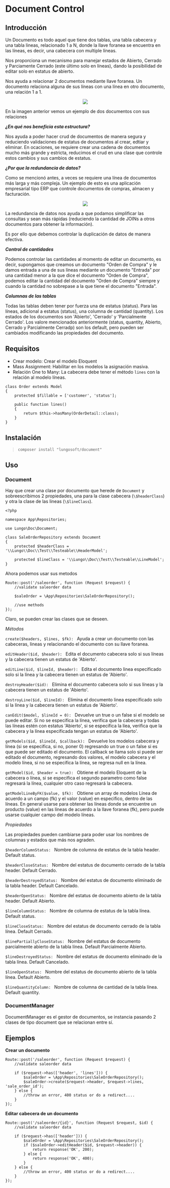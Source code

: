 # Document Control

## Introducción

Un Documento es todo aquel que tiene dos tablas, una tabla cabecera y una tabla lineas, relacionado 1 a N, donde la llave foranea se encuentra en las líneas, es decir, una cabecera con multiple líneas.

Nos proporciona un mecanismo para manejar estados de Abierto, Cerrado y Parciamente Cerrado (este último solo en líneas), dando la posibilidad de editar solo en estatus de abierto.

Nos ayuda a relacionar 2 documentos mediante llave foranea. Un documento relaciona alguna de sus líneas con una línea en otro documento, una relación 1 a 1.

<p align="center"><img src="http://lungosoft.com/images/repos/document/document_tables_1.png"></p>

En la imagen anterior vemos un ejemplo de dos documentos con sus relaciones

**_¿En qué nos beneficia esta estructura?_**

Nos ayuda a poder hacer crud de documentos de manera segura y reduciendo validaciones de estatus de documentos al crear, edtiar y eliminar.
En ocaciones, se requiere crear una cadena de documentos mucho más grande y estricta, reducimos el crud en una clase que controle estos cambios y sus cambios de estatus.

**_¿Por que la redundancia de datos?_**

Como se mencionó antes, a veces se requiere una línea de documentos más larga y más compleja.
Un ejemplo de esto es una aplicación empresarial tipo ERP que controle documentos de compras, almacen y facturación.

<p align="center"><img src="http://lungosoft.com/images/repos/document/document_tables_2.png"></p>

La redundancia de datos nos ayuda a que podamos simplificar las consultas y sean más rápidas (reduciendo la cantidad de JOINs a otros documentos para obtener la información).

Es por ello que debemos controlar la duplicación de datos de manera efectiva.

**_Control de cantidades_**

Podemos controlar las cantidades al momento de editar un documento, es decir, supongamos que creamos un documento "Orden de Compra" y le damos entrada a una de sus líneas mediante un documento "Entrada" por una cantidad menor a la que dice el documento "Orden de Compra", podemos editar la cantidad del documento "Orden de Compra" siempre y cuando la cantidad no sobrepase a la que tiene el documento "Entrada".

**_Columnas de las tablas_**

Todas las tablas deben tener por fuerza una de estatus (status). Para las líneas, adicional a estatus (status), una columna de cantidad (quantity). 
Los estados de los documentos son 'Abierto', 'Cerrado' y 'Parcialmente Cerrado'.
Los valore mencionados anteriormente (status, quantity, Abierto, Cerrado y Parcialmente Cerradp) son los default, pero pueden ser cambiados modificando las propiedades del documento.

## Requisitos

* Crear modelo: Crear el modelo Eloquent
* Mass Assignment: Habilitar en los modelos la asignación masiva.
* Relación One to Many: La cabecera debe tener el método `lines` con la relación al modelo líneas.

````
class Order extends Model
{
    protected $fillable = ['customer', 'status'];

    public function lines()
    {
        return $this->hasMany(OrderDetail::class);
    }
}
````

## Instalación

> ``composer install "lungosoft/document"``

## Uso

### Document

Hay que crear una clase por documento que herede de ``Document`` y sobreescribimos 2 propiedades, una para la clase cabecera (``\$headerClass``) y otra la clase de las lineas (``\$lineClass``).

````
<?php

namespace App\Repositories;

use Lungo\Doc\Document;

class SaleOrderRepository extends Document
{
    protected $headerClass = '\\Lungo\\Doc\\Test\\Testeable\\HeaderModel'; 

    protected $lineClass = '\\Lungo\\Doc\\Test\\Testeable\\LineModel';
}

````

Ahora podemos usar sus metodos

````
Route::post('/saleorder', function (Request $request) {
    //validate saleorder data

    $saleOrder = \App\Repositories\SaleOrderRepository();
    
    //use methods
});
````

Claro, se pueden crear las clases que se deseen.

*_Métodos_*

``create($headers, $lines, $fk): `` Ayuda a crear un documento con las cabeceras, lineas y relacionando el documento con su llave foranea.

``editHeader($id, $header): `` Edita el documento cabecera solo si sus líneas y la cabecera tienen un estatus de 'Abierto'.

``editLine($id, $lineId, $header): `` Edita el documento linea especificado solo si la línea y la cabecera tienen un estatus de 'Abierto'.

``destroyHeader($id): `` Elimina el documento cabecera solo si sus líneas y la cabecera tienen un estatus de 'Abierto'.

``destroyLine($id, $lineId): `` Elimina el documento linea especificado solo si la línea y la cabecera tienen un estatus de 'Abierto'.

``canEdit($model, $lineId = 0): `` Devuelve un true o un false si el modelo se puede editar. Si no se especifica la línea, verifica que la cabecera y todas las líneas estén con estatus 'Abierto', si se especifica la líea, verifica que la cabecera y la línea especificada tengan un estatus de 'Abierto'.

``getModels($id, $lineId, $callback): `` Devuelve los modelos cabecera y línea (si se especifica, si no, poner 0) regresando un true o un false si es que puede ser editado el documento. El callback se llama solo si puede ser editado el documento, regresando dos valores, el modelo cabecera y el modelo línea, si no se especifica la línea, se regresa null en la línea.

``getModel($id, $header = true): `` Obtiene el modelo Eloquent de la cabecera o línea, si se especifica el segundo parametro como false regresará la línea, cualquier otro caso regresará la cabecera.

``getModelLineByFK($value, $fk): `` Obtiene un array de modelos Línea de acuerdo a un campo (fk) y el valor (value) en especifico, dentro de las líneas. En general usarse para obtener las líneas donde se encuentre un producto (value) en las líneas de acuerdo a la llave foranea (fk), pero puede usarse cualquier campo del modelo líneas.

*_Propiedades_*

Las propiedades pueden cambiarse para poder usar los nombres de columnas y estados que más nos agraden.

``$headerColumnStatus: `` Nombre de columna de estatus de la tabla header. Default status.

``$headerCloseStatus: `` Nombre del estatus de documento cerrado de la tabla header. Default Cerrado.

``$headerDestroyedStatus: `` Nombre del estatus de documento eliminado de la tabla header. Default Cancelado.

``$headerOpenStatus: `` Nombre del estatus de documento abierto de la tabla header. Default Abierto.

``$lineColumnStatus: `` Nombre de columna de estatus de la tabla línea. Default status.

``$lineCloseStatus: `` Nombre del estatus de documento cerrado de la tabla línea. Default Cerrado.

``$linePartiallyCloseStatus: `` Nombre del estatus de documento parcialmente abierto de la tabla línea. Default Parcialmente Abierto.

``$lineDestroyedStatus: `` Nombre del estatus de documento eliminado de la tabla línea. Default Cancelado.

``$lineOpenStatus: `` Nombre del estatus de documento abierto de la tabla línea. Default Abierto.

``$lineQuantityColumn: `` Nombre de columna de cantidad de la tabla línea. Default quantity.

### DocumentManager

DocumentManager es el gestor de documentos, se instancia pasando 2 clases de tipo document que se relacionan entre sí.

## Ejemplos

**Crear un documento**

````
Route::post('/saleorder', function (Request $request) {
    //validate saleorder data

    if ($request->has(['header', 'lines'])) {
        $saleOrder = \App\Repositories\SaleOrderRepository();
        $saleOrder->create($request->header, $request->lines, 'sale_order_id');
    } else {
        //throw an error, 400 status or do a redirect....
    }
});
````

**Editar cabecera de un documento**

````
Route::post('/saleorder/{id}', function (Request $request, $id) {
    //validate saleorder data

    if ($request->has(['header'])) {
        $saleOrder = \App\Repositories\SaleOrderRepository();
        if ($saleOrder->editHeader($id, $request->header)) {
            return response('OK', 200);
        } else {
            return response('OK', 400);
        }
    } else {
        //throw an error, 400 status or do a redirect....
    }
});
````
